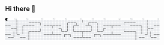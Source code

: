 ## Hi there 👋

<picture>
  <source media="(prefers-color-scheme: dark)" srcset="https://raw.githubusercontent.com/EdersonEdad/EdersonEdad/output/pacman-contribution-graph-dark.svg">
  <source media="(prefers-color-scheme: light)" srcset="https://raw.githubusercontent.com/EdersonEdad/EdersonEdad/output/pacman-contribution-graph.svg">
  <img alt="pacman contribution graph" src="https://raw.githubusercontent.com/EdersonEdad/EdersonEdad/output/pacman-contribution-graph.svg">
</picture>

###

<!--
**EdersonEdad/EdersonEdad** is a ✨ _special_ ✨ repository because its `README.md` (this file) appears on your GitHub profile.

Here are some ideas to get you started:

- 🔭 I’m currently working on ...
- 🌱 I’m currently learning ...
- 👯 I’m looking to collaborate on ...
- 🤔 I’m looking for help with ...
- 💬 Ask me about ...
- 📫 How to reach me: ...
- 😄 Pronouns: ...
- ⚡ Fun fact: ...
-->
